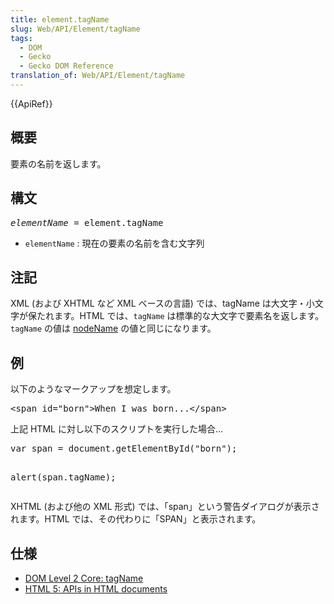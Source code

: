 ```yaml
---
title: element.tagName
slug: Web/API/Element/tagName
tags:
  - DOM
  - Gecko
  - Gecko DOM Reference
translation_of: Web/API/Element/tagName
---
```

<div>
 {{ApiRef}}</div>
<h2 id="Summary" name="Summary">概要</h2>
<p>要素の名前を返します。</p>
<h2 id="Syntax" name="Syntax">構文</h2>
<pre class="syntaxbox"><var>elementName</var> = element.tagName
</pre>
<ul>
 <li><code>elementName</code> : 現在の要素の名前を含む文字列</li>
</ul>
<h2 id="Notes" name="Notes">注記</h2>
<p>XML (および XHTML など XML ベースの言語) では、tagName は大文字・小文字が保たれます。HTML では、<code>tagName</code> は標準的な大文字で要素名を返します。 <code>tagName</code> の値は <a href="/ja/docs/Web/API/Node.nodeName">nodeName</a> の値と同じになります。</p>
<h2 id="Example" name="Example">例</h2>
<p>以下のようなマークアップを想定します。</p>
<pre class="brush:html">&lt;span id="born"&gt;When I was born...&lt;/span&gt;
</pre>
<p>上記 HTML に対し以下のスクリプトを実行した場合...</p>
<pre class="brush:js">var span = document.getElementById("born");

alert(span.tagName);
</pre>
<p>XHTML (および他の XML 形式) では、「span」という警告ダイアログが表示されます。HTML では、その代わりに「SPAN」と表示されます。</p>
<h2 id="Specifications" name="Specifications">仕様</h2>
<ul>
 <li><a href="http://www.w3.org/TR/2000/REC-DOM-Level-2-Core-20001113/core.html#ID-104682815">DOM Level 2 Core: tagName</a></li>
 <li><a href="http://www.whatwg.org/specs/web-apps/current-work/multipage/dom.html#apis-in-html-documents">HTML 5: APIs in HTML documents</a></li>
</ul>
